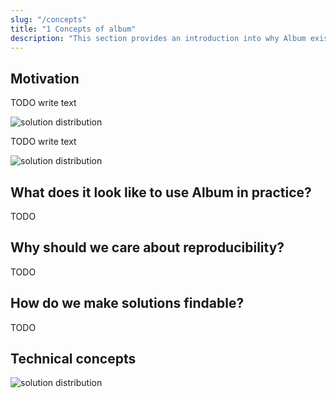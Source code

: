 ```yaml
---
slug: "/concepts"
title: "1 Concepts of album"
description: "This section provides an introduction into why Album exists and what it's aiming to solve."
---
```


## Motivation

TODO write text

![solution distribution](https://gitlab.com/album-app/album-workshop/-/raw/main/static/album-comparison.png)

TODO write text

![solution distribution](https://gitlab.com/album-app/album-workshop/-/raw/main/static/album-schema-people.png)

## What does it look like to use Album in practice?
TODO

## Why should we care about reproducibility?
TODO

## How do we make solutions findable?
TODO

## Technical concepts
![solution distribution](https://gitlab.com/album-app/album-workshop/-/raw/main/static/album-schema.png)